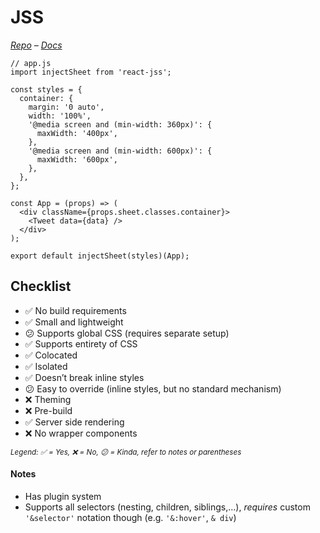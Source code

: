 # JSS

*[Repo](https://github.com/cssinjs/jss) – [Docs](https://github.com/cssinjs/jss/tree/master/docs)*

```JS
// app.js
import injectSheet from 'react-jss';

const styles = {
  container: {
    margin: '0 auto',
    width: '100%',
    '@media screen and (min-width: 360px)': {
      maxWidth: '400px',
    },
    '@media screen and (min-width: 600px)': {
      maxWidth: '600px',
    },
  },
};

const App = (props) => (
  <div className={props.sheet.classes.container}>
    <Tweet data={data} />
  </div>
);

export default injectSheet(styles)(App);
```

## Checklist

- ✅ No build requirements
- ✅ Small and lightweight
- 😕 Supports global CSS (requires separate setup)
- ✅ Supports entirety of CSS
- ✅ Colocated
- ✅ Isolated
- ✅ Doesn’t break inline styles
- 😕 Easy to override (inline styles, but no standard mechanism)
- ❌ Theming
- ❌ Pre-build
- ✅ Server side rendering
- ❌ No wrapper components

<sub><i>Legend: ✅ = Yes, ❌ = No, 😕 = Kinda, refer to notes or parentheses</i><sub>

#### Notes

- Has plugin system
- Supports all selectors (nesting, children, siblings,…), _requires_ custom `'&selector'` notation though (e.g. `'&:hover'`, `& div`)
